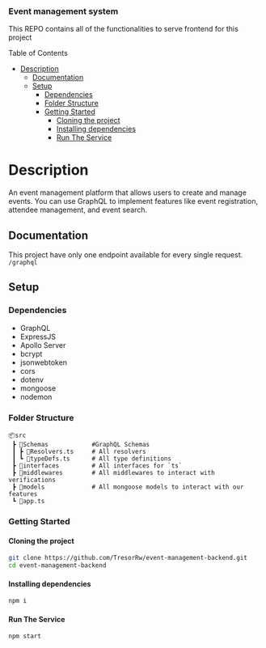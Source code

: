 ### Event management system
This REPO contains all of the functionalities to serve frontend for this project

Table of Contents
- [Description](#description)
  - [Documentation](#documentation)
  - [Setup](#setup)
    - [Dependencies](#dependencies)
    - [Folder Structure](#folder-structure)
    - [Getting Started](#getting-started)
      - [Cloning the project](#cloning-the-project)
      - [Installing dependencies](#installing-dependencies)
      - [Run The Service](#run-the-service)

# Description
An event management platform that allows users to create and manage events. You can use GraphQL to implement features like event registration, attendee management, and event search.

## Documentation

This project have only one endpoint available for every single request.
`/graphql`

## Setup

### Dependencies

- GraphQL
- ExpressJS
- Apollo Server
- bcrypt
- jsonwebtoken
- cors
- dotenv
- mongoose
- nodemon

### Folder Structure
```
📦src
 ┣ 📂Schemas            #GraphQL Schemas
 ┃ ┣ 📜Resolvers.ts     # All resolvers
 ┃ ┗ 📜typeDefs.ts      # All type definitions
 ┣ 📂interfaces         # All interfaces for `ts`
 ┣ 📂middlewares        # All middlewares to interact with verifications
 ┣ 📂models             # All mongoose models to interact with our features
 ┗ 📜app.ts 
```
### Getting Started

#### Cloning the project
```bash
git clone https://github.com/TresorRw/event-management-backend.git
cd event-management-backend
```
#### Installing dependencies
```bash
npm i
```

#### Run The Service
```bash
npm start
```